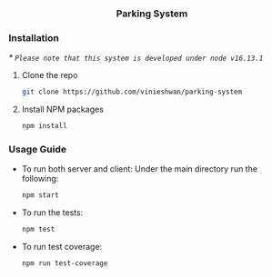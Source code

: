<h3 align="center">Parking System</h3>

### Installation

_\* `Please note that this system is developed under node v16.13.1`_

1. Clone the repo
   ```sh
   git clone https://github.com/vinieshwan/parking-system
   ```
2. Install NPM packages
   ```sh
   npm install
   ```

### Usage Guide

- To run both server and client:
  Under the main directory run the following:
  ```sh
  npm start
  ```
- To run the tests:
  ```sh
  npm test
  ```
- To run test coverage:
  ```sh
  npm run test-coverage
  ```
